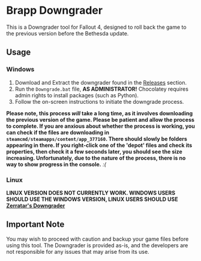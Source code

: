 # Brapp Downgrader

This is a Downgrader tool for Fallout 4, designed to roll back the game to the previous version before the Bethesda update. 

## Usage

### Windows

1. Download and Extract the downgrader found in the [Releases](https://github.com/Brighter-Applications/Brapp-Downgrader/releases) section.
2. Run the `Downgrade.bat` file, **AS ADMINISTRATOR!** Chocolatey requires admin rights to install packages (such as Python).
3. Follow the on-screen instructions to initiate the downgrade process.

**Please note, this process *will* take a long time, as it involves downloading the previous version of the game. Please be patient and allow the process to complete. If you are anxious about whether the process is working, you can check if the files are downloading in
 ```steamcmd/steamapps/content/app_377160```.
There should slowly be folders appearing in there. If you right-click one of the 'depot' files and check its properties, then check it a few seconds later, you should see the size increasing. Unfortunately, due to the nature of the process, there is no way to show progress in the console.** *:(*

### Linux

**LINUX VERSION DOES NOT CURRENTLY WORK. WINDOWS USERS SHOULD USE THE WINDOWS VERSION, LINUX USERS SHOULD USE [Zerratar's Downgrader](https://github.com/zerratar/fallout4-downgrader)**

## Important Note
You may wish to proceed with caution and backup your game files before using this tool. The Downgrader is provided as-is, and the developers are not responsible for any issues that may arise from its use.
